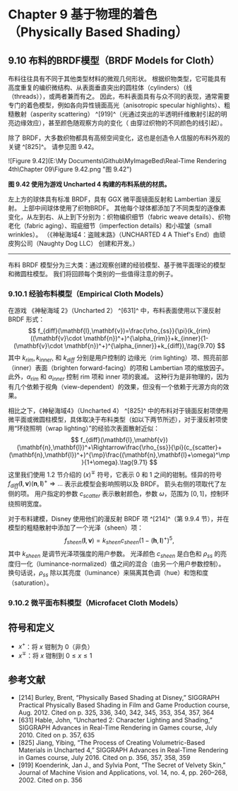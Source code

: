 # Chapter 9 基于物理的着色（Physically Based Shading）

## 9.10 布料的BRDF模型（BRDF Models for Cloth）

布料往往具有不同于其他类型材料的微观几何形状。 根据织物类型，它可能具有高度重复的编织微结构、从表面垂直突出的圆柱体（cylinders）（线（threads）），或两者兼而有之。 因此，布料表面具有与众不同的表现，通常需要专门的着色模型，例如各向异性镜面高光（anisotropic specular highlights）、粗糙散射（asperity scattering） ^[919]^（光通过突出的半透明纤维散射引起的明亮边缘效应），甚至颜色随观察方向的变化（ 由穿过织物的不同颜色的线引起）。

除了 BRDF，大多数织物都具有高频空间变化，这也是创造令人信服的布料外观的关键 ^[825]^。 请参见图 9.42。

![Figure 9.42](E:\My Documents\Github\MyImageBed\Real-Time Rendering 4th\Chapter 09\Figure 9.42.png "图 9.42")

**图 9.42 使用为游戏 Uncharted 4 构建的布料系统的材质。**

左上方的球体具有标准 BRDF，具有 GGX 微平面镜面反射和 Lambertian 漫反射。 上部中间球体使用了织物BRDF。 其他每个球体都添加了不同类型的逐像素变化，从左到右、从上到下分别为：织物编织细节（fabric weave details）、织物老化（fabric aging）、瑕疵细节（imperfection details）和小褶皱（small wrinkles）。 （《神秘海域4：盗贼末路》（UNCHARTED 4 A Thief's End）由顽皮狗公司（Naughty Dog LLC） 创建和开发。）

------

布料 BRDF 模型分为三大类：通过观察创建的经验模型、基于微平面理论的模型和微圆柱模型。 我们将回顾每个类别的一些值得注意的例子。

### 9.10.1 经验布料模型（Empirical Cloth Models）

在游戏 《神秘海域 2》（Uncharted 2） ^[631]^ 中，布料表面使用以下漫反射 BRDF 形式：
$$
f_{diff}(\mathbf{l},\mathbf{v})=\frac{\rho_{ss}}{\pi}(k_{rim}((\mathbf{v}\cdot \mathbf{n})^+)^{\alpha_{rim}}+k_{inner}(1-(\mathbf{v}\cdot \mathbf{n})^+)^{\alpha_{inner}}+k_{diff}),\tag{9.70}
$$
其中 $k_{rim},k_{inner},$ 和 $k_{diff}$ 分别是用户控制的 边缘光（rim lighting）项、照亮前部（inner）表面（brighten forward-facing）的项和 Lambertian 项的缩放因子。 此外，$α_{rim}$ 和 $α_{inner}$ 控制 rim 项和 inner 项的衰减。 这种行为是非物理的，因为有几个依赖于视角（view-dependent）的效果，但没有一个依赖于光源方向的效果。

相比之下，《神秘海域4》（Uncharted 4） ^[825]^ 中的布料对于镜面反射项使用微平面或微圆柱模型，具体取决于布料类型（如以下两节所述），对于漫反射项使用“环绕照明（wrap lighting）”的经验次表面散射近似：
$$
f_{diff}(\mathbf{l},\mathbf{v})(\mathbf{n},\mathbf{l})^+\Rightarrow\frac{\rho_{ss}}{\pi}(c_{scatter}+(\mathbf{n},\mathbf{l})^+)^{\mp}\frac{(\mathbf{n},\mathbf{l}+\omega)^\mp}{1+\omega}.\tag{9.71}
$$
这里我们使用 1.2 节介绍的 $(x)^\mp$ 符号，它表示 0 和 1 之间的钳制。怪异的符号 $f_{diff}(\mathbf{l},\mathbf{v})(\mathbf{n},\mathbf{l})^+\Rightarrow...$ 表示此模型会影响照明以及 BRDF。 箭头右侧的项取代了左侧的项。 用户指定的参数 $c_{scatter}$ 表示散射颜色，参数 $\omega$，范围为 $[0, 1]$，控制环绕照明宽度。

对于布料建模，Disney 使用他们的漫反射 BRDF 项 ^[214]^（第 9.9.4 节），并在模型的粗糙散射中添加了一个光泽（sheen）项：
$$
f_{sheen}(\mathbf{l},\mathbf{v})=k_{sheen}c_{sheen}(1-(\mathbf{h},\mathbf{l})^+)^5,\tag{9.72}
$$
其中 $k_{sheen}$ 是调节光泽项强度的用户参数。 光泽颜色 $c_{sheen}$ 是白色和 $\rho_{ss}$ 的亮度归一化（luminance-normalized）值之间的混合（由另一个用户参数控制）。 换句话说，$ρ_{ss}$ 除以其亮度（luminance）来隔离其色调（hue）和饱和度（saturation）。

### 9.10.2 微平面布料模型（Microfacet Cloth Models）









## 符号和定义

* $x^+$：将 $x$ 钳制为 $0$（非负）
* $x^\mp$：将 $x$ 钳制到 $0\leq x\leq 1$



## 参考文献

* [214] Burley, Brent, “Physically Based Shading at Disney,” SIGGRAPH Practical Physically Based Shading in Film and Game Production course, Aug. 2012. Cited on p. 325, 336, 340, 342, 345, 353, 354, 357, 364
* [631] Hable, John, “Uncharted 2: Character Lighting and Shading,” SIGGRAPH Advances in Real-Time Rendering in Games course, July 2010. Cited on p. 357, 635
* [825] Jiang, Yibing, “The Process of Creating Volumetric-Based Materials in Uncharted 4,” SIGGRAPH Advances in Real-Time Rendering in Games course, July 2016. Cited on p. 356, 357, 358, 359
* [919] Koenderink, Jan J., and Sylvia Pont, “The Secret of Velvety Skin,” Journal of Machine Vision and Applications, vol. 14, no. 4, pp. 260–268, 2002. Cited on p. 356